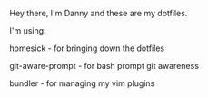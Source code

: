 Hey there, I'm Danny and these are my dotfiles.

I'm using:

homesick - for bringing down the dotfiles

git-aware-prompt - for bash prompt git awareness

bundler - for managing my vim plugins
